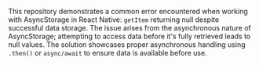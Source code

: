 This repository demonstrates a common error encountered when working with AsyncStorage in React Native: `getItem` returning null despite successful data storage. The issue arises from the asynchronous nature of AsyncStorage; attempting to access data before it's fully retrieved leads to null values. The solution showcases proper asynchronous handling using `.then()` or `async/await` to ensure data is available before use.